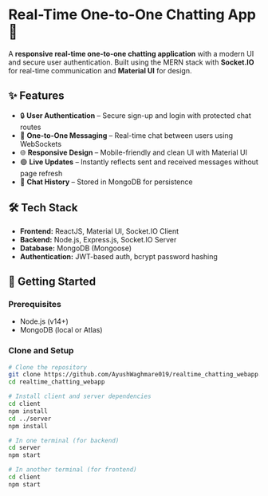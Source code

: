 # Real-Time One-to-One Chatting App 💬

A **responsive real-time one-to-one chatting application** with a modern UI and secure user authentication. Built using the MERN stack with **Socket.IO** for real-time communication and **Material UI** for design.

## ✨ Features

- 🔒 **User Authentication** – Secure sign-up and login with protected chat routes
- 💬 **One-to-One Messaging** – Real-time chat between users using WebSockets
- 🌐 **Responsive Design** – Mobile-friendly and clean UI with Material UI
- 🟢 **Live Updates** – Instantly reflects sent and received messages without page refresh
- 📜 **Chat History** – Stored in MongoDB for persistence

## 🛠️ Tech Stack

- **Frontend:** ReactJS, Material UI, Socket.IO Client
- **Backend:** Node.js, Express.js, Socket.IO Server
- **Database:** MongoDB (Mongoose)
- **Authentication:** JWT-based auth, bcrypt password hashing

## 🚀 Getting Started

### Prerequisites

- Node.js (v14+)
- MongoDB (local or Atlas)

### Clone and Setup

```bash
# Clone the repository
git clone https://github.com/AyushWaghmare019/realtime_chatting_webapp.git
cd realtime_chatting_webapp

# Install client and server dependencies
cd client
npm install
cd ../server
npm install

# In one terminal (for backend)
cd server
npm start

# In another terminal (for frontend)
cd client
npm start
